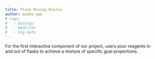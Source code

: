 ```yaml
---
title: Flask Mixing Puzzle
author: mieko-yao
# tags:
#   - biology
#   - medicine
#   - big data
---
```


For the first interactive component of our project, users pour reagents in and out of flasks to achieve a mixture of specific goal proportions.
